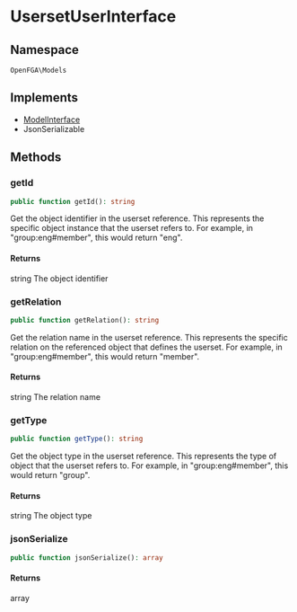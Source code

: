# UsersetUserInterface


## Namespace
`OpenFGA\Models`

## Implements
* [ModelInterface](Models/ModelInterface.md)
* JsonSerializable



## Methods
### getId


```php
public function getId(): string
```

Get the object identifier in the userset reference. This represents the specific object instance that the userset refers to. For example, in &quot;group:eng#member&quot;, this would return &quot;eng&quot;.


#### Returns
string
 The object identifier

### getRelation


```php
public function getRelation(): string
```

Get the relation name in the userset reference. This represents the specific relation on the referenced object that defines the userset. For example, in &quot;group:eng#member&quot;, this would return &quot;member&quot;.


#### Returns
string
 The relation name

### getType


```php
public function getType(): string
```

Get the object type in the userset reference. This represents the type of object that the userset refers to. For example, in &quot;group:eng#member&quot;, this would return &quot;group&quot;.


#### Returns
string
 The object type

### jsonSerialize


```php
public function jsonSerialize(): array
```



#### Returns
array

